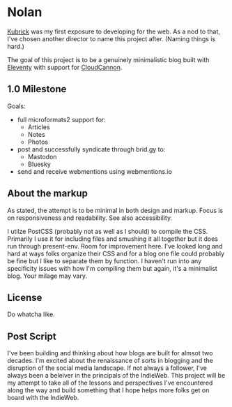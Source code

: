 # Nolan

[Kubrick](https://wordpress.org/themes/default/) was my first exposure to developing for the web. As a nod to that, I've chosen another director to name this project after. (Naming things is hard.)

The goal of this project is to be a genuinely minimalistic blog built with [Eleventy](https://www.11ty.dev/) with support for [CloudCannon](https://cloudcannon.com/). 

## 1.0 Milestone

Goals:
* full microformats2 support for:
  * Articles
  * Notes
  * Photos
* post and successfully syndicate through brid.gy to:
    * Mastodon
    * Bluesky
* send and receive webmentions using webmentions.io

## About the markup
As stated, the attempt is to be minimal in both design and markup. Focus is on responsiveness and readability. See also accessibility.

I utilze PostCSS (probably not as well as I should) to compile the CSS. Primarily I use it for including files and smushing it all together but it does run through present-env. Room for improvement here. I've looked long and hard at ways folks organize their CSS and for a blog one file could probably be fine but I like to separate them by function. I haven't run into any specificity issues with how I'm compiling them but again, it's a minimalist blog. Your milage may vary.

## License

Do whatcha like.

## Post Script

I've been building and thinking about how blogs are built for almsot two decades. I'm excited about the renaissance of sorts in blogging and the disruption of the social media landscape. If not always a follower, I've always been a beleiver in the principals of the IndieWeb. This project will be my attempt to take all of the lessons and perspectives I've encountered along the way and build something that I hope helps more folks get on board with the IndieWeb.

